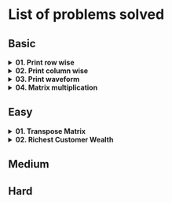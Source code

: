 # List of problems solved

## Basic

<!-- Problem: Print row wise-->
<details>
  <summary><b>01. Print row wise</b></summary>

- [Link to notes](https://github.com/TheParthMaru/mastering-dsa/blob/main/03_2D_arrays/notes/02_print_2D_array_row_wise.pdf)
- [Link to solution](https://github.com/TheParthMaru/mastering-dsa/blob/main/03_2D_arrays/code/RowPrint.java)

</details>

<!-- Problem: Print column wise-->
<details>
  <summary><b>02. Print column wise</b></summary>

- [Link to notes](https://github.com/TheParthMaru/mastering-dsa/blob/main/03_2D_arrays/notes/03_print_2D_array_column_wise.pdf)
- [Link to solution](https://github.com/TheParthMaru/mastering-dsa/blob/main/03_2D_arrays/code/ColumnPrint.java)

</details>

<!-- Problem: Print column wise-->
<details>
  <summary><b>03. Print waveform</b></summary>

- [Link to notes](https://github.com/TheParthMaru/mastering-dsa/blob/main/03_2D_arrays/notes/04_print_2D_array_in_waveform.pdf)
- [Link to solution](https://github.com/TheParthMaru/mastering-dsa/blob/main/03_2D_arrays/code/WavePrint.java)

</details>

<!-- Problem: Matrix multiplication-->
<details>
  <summary><b>04. Matrix multiplication</b></summary>

- [Link to notes](https://github.com/TheParthMaru/mastering-dsa/blob/main/03_2D_arrays/notes/05_matrix_multiplication.pdf)
- [Link to solution](https://github.com/TheParthMaru/mastering-dsa/blob/main/03_2D_arrays/code/MatrixMultiplication.java)

</details>

## Easy

<!-- Problem: Transpose matrix-->
<details>
  <summary><b>01. Transpose Matrix</b></summary>

- [Link to problem](https://leetcode.com/problems/transpose-matrix/description/)
- [Link to notes](https://github.com/TheParthMaru/mastering-dsa/blob/main/notes/leetcode-problems-notes/867_transpose_matrix.pdf)
- [Link to solution](https://github.com/TheParthMaru/mastering-dsa/tree/main/leetcode/0867_transpose_matrix)
</details>

<!-- Problem: Richest Customer Wealth-->
<details>
  <summary><b>02. Richest Customer Wealth</b></summary>

- [Link to problem](https://leetcode.com/problems/richest-customer-wealth/description/)
- [Link to notes](https://github.com/TheParthMaru/mastering-dsa/blob/main/notes/leetcode-problems-notes/1672_richest_customer_wealth.pdf)
- [Link to solution](https://github.com/TheParthMaru/mastering-dsa/tree/main/leetcode/1672_richest_customer_wealth)
</details>

## Medium

## Hard
